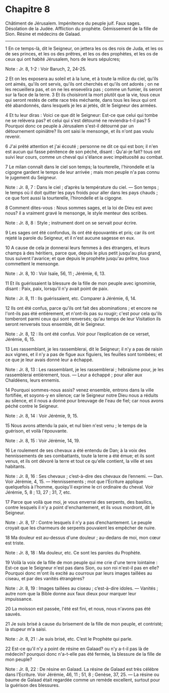 # Chapitre 8

Châtiment de Jérusalem.
Impénitence du peuple juif.
Faux sages.
Désolation de la Judée.
Affliction du prophète.
Gémissement de la fille de Sion.
Résine et médecins de Galaad.

***

1 En ce temps-là, dit le Seigneur, on jettera les os des rois de Juda, et les os de ses princes, et les os des prêtres, et les os des prophètes, et les os de ceux qui ont habité Jérusalem, hors de leurs sépulcres;

<span class="bible-note">Note : </span> Jr. 8, 1-2 : Voir Baruch, 2, 24-25.

2 Et on les exposera au soleil et à la lune, et à toute la milice du ciel, qu'ils ont aimés, qu'ils ont servis, qu'ils ont cherchés et qu'ils ont adorés ; on ne les recueillera pas, et on ne les ensevelira pas ; comme un fumier, ils seront sur la face de la terre. 3 Et ils choisiront la mort plutôt que la vie, tous ceux qui seront restés de cette race très méchante, dans tous les lieux qui ont été abandonnés, dans lesquels je les ai jetés, dit le Seigneur des armées.


4 Et tu leur diras : Voici ce que dit le Seigneur: Est-ce que celui qui tombe ne se relèvera pas? et celui qui s'est détourné ne reviendra-t-il pas? 5 Pourquoi donc ce peuple à Jérusalem s'est-il détourné par un détournement opiniâtre? Ils ont saisi le mensonge, et ils n'ont pas voulu revenir.


6 J'ai prêté attention et j'ai écouté ; personne ne dit ce qui est bon; il n'en est aucun qui fasse pénitence de son péché, disant : Qu'ai-je fait? tous ont suivi leur cours, comme un cheval qui s'élance avec impétuosité au combat.


7 Le milan connaît dans le ciel son temps; la tourterelle, l'hirondelle et la cigogne gardent le temps de leur arrivée ; mais mon peuple n'a pas connu le jugement du Seigneur.

<span class="bible-note">Note : </span> Jr. 8, 7 : Dans le ciel ; d’après la température du ciel. ― Son temps ; le temps où il doit quitter les pays froids pour aller dans les pays chauds ; ce que font aussi la tourterelle, l’hirondelle et la cigogne.


8 Comment dites-vous : Nous sommes sages, et la loi de Dieu est avec nous? il a vraiment gravé le mensonge, le style menteur des scribes.

<span class="bible-note">Note : </span> Jr. 8, 8 : Style ; instrument dont on se servait pour écrire.

9 Les sages ont été confondus, ils ont été épouvantés et pris; car ils ont rejeté la parole du Seigneur, et il n'est aucune sagesse en eux.


10 A cause de cela je donnerai leurs femmes à des étrangers, et leurs champs à des héritiers, parce que, depuis le plus petit jusqu'au plus grand, tous suivent l'avarice; et que depuis le prophète jusqu'au prêtre, tous commettent le mensonge.

<span class="bible-note">Note : </span> Jr. 8, 10 : Voir Isaïe, 56, 11 ; Jérémie, 6, 13.

11 Et ils guérissaient la blessure de la fille de mon peuple avec ignominie, disant : Paix, paix, lorsqu'il n'y avait point de paix.

<span class="bible-note">Note : </span> Jr. 8, 11 : Ils guérissaient, etc. Comparer à Jérémie, 6, 14.

12 Ils ont été confus, parce qu'ils ont fait des abominations ; et encore ne l'ont-ils pas été entièrement, et n'ont-ils pas su rougir; c'est pour cela qu'ils tomberont parmi ceux qui sont renversés; qu'au temps de leur Visitation ils seront renversés tous ensemble, dit le Seigneur.

<span class="bible-note">Note : </span> Jr. 8, 12 : Ils ont été confus. Voir pour l’explication de ce verset, Jérémie, 6, 15.


13 Les rassemblant, je les rassemblerai, dit le Seigneur; il n'y a pas de raisin aux vignes, et il n'y a pas de figue aux figuiers, les feuilles sont tombées; et ce que je leur avais donné leur a échappé.

<span class="bible-note">Note : </span> Jr. 8, 13 : Les rassemblant, je les rassemblerai ; hébraïsme pour, je les rassemblerai entièrement, tous. ― Leur a échappé ; pour aller aux Chaldéens, leurs ennemis.


14 Pourquoi sommes-nous assis? venez ensemble, entrons dans la ville fortifiée, et soyons-y en silence; car le Seigneur notre Dieu nous a réduits au silence, et il nous a donné pour breuvage de l'eau de fiel; car nous avons péché contre le Seigneur.

<span class="bible-note">Note : </span> Jr. 8, 14 : Voir Jérémie, 9, 15.

15 Nous avons attendu la paix, et nul bien n'est venu ; le temps de la guérison, et voilà l'épouvante.

<span class="bible-note">Note : </span> Jr. 8, 15 : Voir Jérémie, 14, 19.


16 Le roulement de ses chevaux a été entendu de Dan; à la voix des hennissements de ses combattants, toute la terre a été émue; et ils sont venus, et ils ont dévoré la terre et tout ce qu'elle contient, la ville et ses habitants.

<span class="bible-note">Note : </span> Jr. 8, 16 : Ses chevaux ; c’est-à-dire des chevaux de l’ennemi. ― Dan. Voir Jérémie, 4, 15. ― Hennissements ; mot que l’Ecriture applique quelquefois à l’homme, quoiqu’il exprime le cri ordinaire du cheval. Voir Jérémie, 5, 8 ; 13, 27 ; 31, 7, etc.

17 Parce que voilà que moi, je vous enverrai des serpents, des basilics, contre lesquels il n'y a point d'enchantement, et ils vous mordront, dit le Seigneur.

<span class="bible-note">Note : </span> Jr. 8, 17 : Contre lesquels il n’y a pas d’enchantement. Le peuple croyait que les charmeurs de serpents pouvaient les empêcher de nuire.


18 Ma douleur est au-dessus d'une douleur ; au-dedans de moi, mon cœur est triste.

<span class="bible-note">Note : </span> Jr. 8, 18 : Ma douleur, etc. Ce sont les paroles du Prophète.

19 Voilà la voix de la fille de mon peuple qui me crie d'une terre lointaine : Est-ce que le Seigneur n'est pas dans Sion, ou son roi n'est-il pas en elle? Pourquoi donc m'ont ils excité au courroux par leurs images taillées au ciseau, et par des vanités étrangères?

<span class="bible-note">Note : </span> Jr. 8, 19 : Images taillées au ciseau ; c’est-à-dire idoles. ― Vanités ; autre nom que la Bible donne aux faux dieux pour marquer leur impuissance.

20 La moisson est passée, l'été est fini, et nous, nous n'avons pas été sauvés.


21 Je suis brisé à cause du brisement de la fille de mon peuple, et contristé; la stupeur m'a saisi.

<span class="bible-note">Note : </span> Jr. 8, 21 : Je suis brisé, etc. C’est le Prophète qui parle.

22 Est-ce qu'il n'y a point de résine en Galaad? ou n'y a-t-il pas là de médecin? pourquoi donc n'a-t-elle pas été fermée, la blessure de la fille de mon peuple?

<span class="bible-note">Note : </span> Jr. 8, 22 : De résine en Galaad. La résine de Galaad est très célèbre dans l’Ecriture. Voir Jérémie, 46, 11 ; 51, 8 ; Genèse, 37, 25. ― La résine ou baume de Galaad était regardée comme un remède excellent, surtout pour la guérison des blessures.


